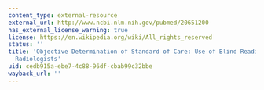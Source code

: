 ```yaml
---
content_type: external-resource
external_url: http://www.ncbi.nlm.nih.gov/pubmed/20651200
has_external_license_warning: true
license: https://en.wikipedia.org/wiki/All_rights_reserved
status: ''
title: 'Objective Determination of Standard of Care: Use of Blind Readings by External
  Radiologists'
uid: cedb915a-ebe7-4c88-96df-cbab99c32bbe
wayback_url: ''
---
```

